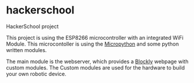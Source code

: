 # hackerschool
HackerSchool project

This project is using the ESP8266 microcontroller with an integrated WiFi Module. This microcontoller is using the [Micropython](https://micropython.org) and some python written modules.

The main module is the webserver, which provides a [Blockly](https://developers.google.com/blockly/) webpage with custom modules. The Custom modules are used for the hardware to build your own robotic device.
